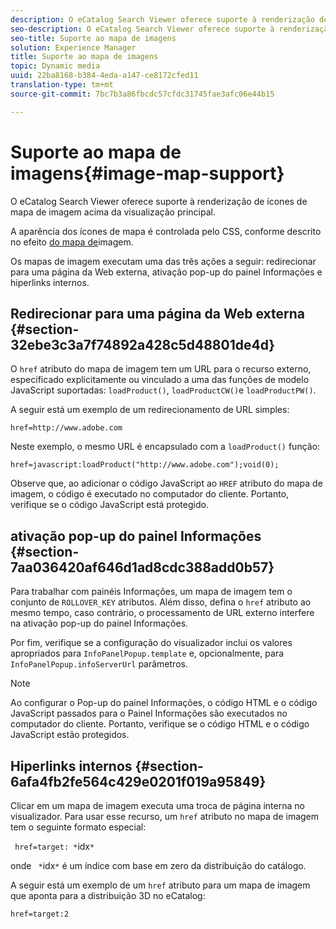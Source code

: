 ```yaml
---
description: O eCatalog Search Viewer oferece suporte à renderização de ícones de mapa de imagem acima da visualização principal.
seo-description: O eCatalog Search Viewer oferece suporte à renderização de ícones de mapa de imagem acima da visualização principal.
seo-title: Suporte ao mapa de imagens
solution: Experience Manager
title: Suporte ao mapa de imagens
topic: Dynamic media
uuid: 22ba8168-b384-4eda-a147-ce8172cfed11
translation-type: tm+mt
source-git-commit: 7bc7b3a86fbcdc57cfdc31745fae3afc06e44b15

---
```



# Suporte ao mapa de imagens{#image-map-support}

O eCatalog Search Viewer oferece suporte à renderização de ícones de mapa de imagem acima da visualização principal.

A aparência dos ícones de mapa é controlada pelo CSS, conforme descrito no efeito [do mapa de](../../c-html5-s7-aem-asset-viewers/c-html5-20-ecatalog-viewer-about/c-html5-20-ecatalog-viewer-customizingviewer/r-html5-ecatalog-viewer-20-customize-imagemapeffect.md#reference-261df27d1ed145c882b26b88e33a0289)imagem.

Os mapas de imagem executam uma das três ações a seguir: redirecionar para uma página da Web externa, ativação pop-up do painel Informações e hiperlinks internos.

## Redirecionar para uma página da Web externa {#section-32ebe3c3a7f74892a428c5d48801de4d}

O `href` atributo do mapa de imagem tem um URL para o recurso externo, especificado explicitamente ou vinculado a uma das funções de modelo JavaScript suportadas: `loadProduct()`, `loadProductCW()`e `loadProductPW()`.

A seguir está um exemplo de um redirecionamento de URL simples:

`href=http://www.adobe.com`

Neste exemplo, o mesmo URL é encapsulado com a `loadProduct()` função:

`href=javascript:loadProduct("http://www.adobe.com");void(0);`

Observe que, ao adicionar o código JavaScript ao `HREF` atributo do mapa de imagem, o código é executado no computador do cliente. Portanto, verifique se o código JavaScript está protegido.

## ativação pop-up do painel Informações {#section-7aa036420af646d1ad8cdc388add0b57}

Para trabalhar com painéis Informações, um mapa de imagem tem o conjunto de `ROLLOVER_KEY` atributos. Além disso, defina o `href` atributo ao mesmo tempo, caso contrário, o processamento de URL externo interfere na ativação pop-up do painel Informações.

Por fim, verifique se a configuração do visualizador inclui os valores apropriados para `InfoPanelPopup.template` e, opcionalmente, para `InfoPanelPopup.infoServerUrl` parâmetros.

>[!NOTE]
>
>Ao configurar o Pop-up do painel Informações, o código HTML e o código JavaScript passados para o Painel Informações são executados no computador do cliente. Portanto, verifique se o código HTML e o código JavaScript estão protegidos.

## Hiperlinks internos {#section-6afa4fb2fe564c429e0201f019a95849}

Clicar em um mapa de imagem executa uma troca de página interna no visualizador. Para usar esse recurso, um `href` atributo no mapa de imagem tem o seguinte formato especial:

` href=target: *`idx`*`

onde ` *`idx`*` é um índice com base em zero da distribuição do catálogo.

A seguir está um exemplo de um `href` atributo para um mapa de imagem que aponta para a distribuição 3D no eCatalog:

`href=target:2`
